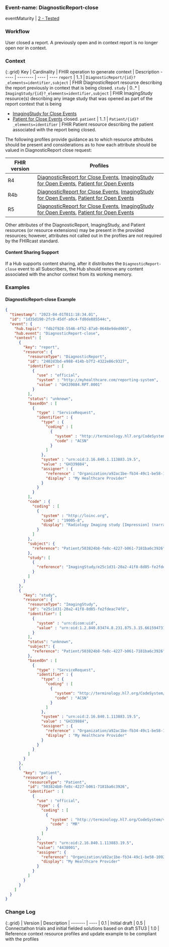 ### Event-name: DiagnosticReport-close

eventMaturity | [2 - Tested](3-1-2-eventmaturitymodel.html)

### Workflow

User closed a report. A previously open and in context report is no longer open nor in context.

### Context

{:.grid}
Key | Cardinality | FHIR operation to generate context | Description
----- | -------- | ---- | ---- 
`report` | 1..1 | `DiagnosticReport/{id}?_elements=identifier,subject` | FHIR DiagnosticReport resource describing the report previously in context that is being closed.
`study` | 0..* | `ImagingStudy/{id}?_elements=identifier,subject` | FHIR ImagingStudy resource(s) describing any image study that was opened as part of the report context that is being
* [ImagingStudy for Close Events](StructureDefinition-fhircast-imaging-study-close.html)
* [Patient for Close Events](StructureDefinition-fhircast-patient-close.html) closed.
`patient` | 1..1 | `Patient/{id}?_elements=identifier` | FHIR Patient resource describing the patient associated with the report being closed.

The following profiles provide guidance as to which resource attributes should be present and considerations as to how each attribute should be valued in DiagnosticReport close request:

FHIR version | Profiles
------------ | --------
R4  | [DiagnosticReport for Close Events](StructureDefinition-fhircast-r4-diagnostic-report-close.html), [ImagingStudy for Open Events](StructureDefinition-fhircast-r4-imaging-study-close.html), [Patient for Open Events](StructureDefinition-fhircast-r4-patient-close.html)
R4b | [DiagnosticReport for Close Events](StructureDefinition-fhircast-r4b-diagnostic-report-close.html), [ImagingStudy for Open Events](StructureDefinition-fhircast-r4b-imaging-study-close.html), [Patient for Open Events](StructureDefinition-fhircast-r4b-patient-close.html)
R5  | [DiagnosticReport for Close Events](StructureDefinition-fhircast-r5-diagnostic-report-close.html), [ImagingStudy for Open Events](StructureDefinition-fhircast-r5-imaging-study-close.html), [Patient for Open Events](StructureDefinition-fhircast-r5-patient-close.html)

Other attributes of the DiagnosticReport, ImagingStudy, and Patient resources (or resource extensions) may be present in the provided resources; however, attributes not called out in the profiles are not required by the FHIRcast standard.

#### Content Sharing Support

If a Hub supports content sharing, after it distributes the `DiagnosticReport-close` event to all Subscribers, the Hub should remove any content associated with the anchor context from its working memory.


### Examples

#### DiagnosticReport-close Example

```json
{
  "timestamp": "2023-04-01T011:18:34.01",
  "id": "1d35d190-2fc9-45df-a9c4-fd0de885544c",
  "event": {
    "hub.topic": "fdb2f928-5546-4f52-87a0-0648e9ded065",
    "hub.event": "DiagnosticReport-close",
    "context": [
      {
        "key": "report",
        "resource": {
          "resourceType": "DiagnosticReport",
          "id": "2402d3bd-e988-414b-b7f2-4322e86c9327",
          "identifier" : [
            {
              "use" : "official",
              "system" : "http://myhealthcare.com/reporting-system",
              "value" : "GH339884.RPT.0001"
            }
          ],
          "status": "unknown",
          "basedOn" : [
            {
              "type" : "ServiceRequest",
              "identifier" : {
                "type" : {
                  "coding" : [
                    {
                      "system" : "http://terminology.hl7.org/CodeSystem/v2-0203",
                      "code" : "ACSN"
                    }
                  ]
                },
                "system" : "urn:oid:2.16.840.1.113883.19.5",
                "value" : "GH339884",
                "assigner" : {
                  "reference" : "Organization/a92ac1be-fb34-49c1-be58-10928bd271cc",
                  "display" : "My Healthcare Provider"
                }
              }
            }
          ],
          "code" : {
            "coding" : [
              {
                "system" : "http://loinc.org",
                "code" : "19005-8",
                "display": "Radiology Imaging study [Impression] (narrative)"
              }
            ]
          },
          "subject": {
            "reference": "Patient/503824b8-fe8c-4227-b061-7181ba6c3926"
          },
          "study": [
            {
              "reference": "ImagingStudy/e25c1d31-20a2-41f8-8d85-fe2fdeac74fd"
            }
          ]
        }
      },
      {
        "key": "study",
        "resource": {
          "resourceType": "ImagingStudy",
          "id": "e25c1d31-20a2-41f8-8d85-fe2fdeac74fd",
          "identifier": [
            {
              "system" : "urn:dicom:uid",
              "value" : "urn:oid:1.2.840.83474.8.231.875.3.15.661594731"
            }
          ],
          "status": "unknown",
          "subject": {
            "reference": "Patient/503824b8-fe8c-4227-b061-7181ba6c3926"
          },
          "basedOn" : [
            {
              "type" : "ServiceRequest",
              "identifier" : {
                "type" : {
                  "coding" : [
                    {
                      "system": "http://terminology.hl7.org/CodeSystem/v2-0203",
                      "code" : "ACSN"
                    }
                  ]
                },
                "system" : "urn:oid:2.16.840.1.113883.19.5",
                "value" : "GH339884",
                "assigner" : {
                  "reference" : "Organization/a92ac1be-fb34-49c1-be58-10928bd271cc",
                  "display" : "My Healthcare Provider"
                }
              }
            }
          ]
        }
      },
      {
        "key": "patient",
        "resource": {
          "resourceType": "Patient",
          "id": "503824b8-fe8c-4227-b061-7181ba6c3926",
          "identifier" : [
            {
              "use" : "official",
              "type" : {
                "coding" : [
                  {
                    "system" : "http://terminology.hl7.org/CodeSystem/v2-0203",
                    "code" : "MR"
                  }
                ]
              },
              "system": "urn:oid:2.16.840.1.113883.19.5",
              "value": "4438001",
              "assigner": {
                "reference": "Organization/a92ac1be-fb34-49c1-be58-10928bd271cc",
                "display": "My Healthcare Provider"
              }
            }
          ]
        }
      }
    ]
  }
}
```

### Change Log

{:.grid}
| Version | Description
| ------- | ----
| 0.1 | Initial draft
| 0.5 | Connectathon trials and initial fielded solutions based on draft STU3
| 1.0 | Reference context resource profiles and update example to be compliant with the profiles
